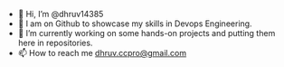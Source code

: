 - 👋 Hi, I’m @dhruv14385
- 👀 I am on Github to showcase my skills in Devops Engineering.  
- 🌱 I’m currently working on some hands-on projects and putting them here in repositories.
- 📫 How to reach me dhruv.ccpro@gmail.com

<!---
dhruv14385/dhruv14385 is a ✨ special ✨ repository because its `README.md` (this file) appears on your GitHub profile.
You can click the Preview link to take a look at your changes.
--->
